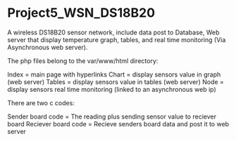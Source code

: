 # Project5_WSN_DS18B20
A wireless DS18B20 sensor network, include data post to Database, Web server that display temperature graph, tables, and real time monitoring (Via Asynchronous web server).

The php files belong to the var/www/html directory:

Index = main page with hyperlinks 
Chart = display sensors value in graph (web server)
Tables = display sensors value in tables (web server)
Node = display sensors real time monitoring (linked to an asynchronous web ip)


There are two c codes: 

Sender board code = The reading plus sending sensor value to reciever board
Reciever board code = Recieve senders board data and post it to web server
